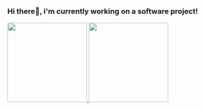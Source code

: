 ### Hi there👋, i'm currently working on a software project!

<p align="left">
<a href="https://github.com/fatihhdr">
  <img height="180em" src="https://github-readme-stats-eight-theta.vercel.app/api?username=fatihhdr&show_icons=true&theme=algolia&include_all_commits=true&count_private=true"/>
  <img height="180em" src="https://github-readme-stats-eight-theta.vercel.app/api/top-langs/?username=fatihhdr&layout=compact&langs_count=8&theme=algolia"/>
</a>
</p>


